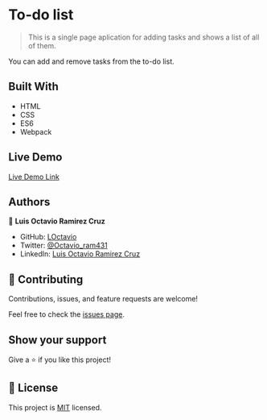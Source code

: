 # To-do list
> This is a single page aplication for adding tasks and shows a list of all of them.

You can add and remove tasks from the to-do list.

## Built With

- HTML
- CSS
- ES6
- Webpack

## Live Demo

[Live Demo Link](https://livedemo.com)

## Authors

👤 **Luis Octavio Ramirez Cruz**

- GitHub: [LOctavio](https://github.com/LOctavio)
- Twitter: [@Octavio_ram431](https://twitter.com/Octavio_ram431)
- LinkedIn: [Luis Octavio Ramirez Cruz](https://www.linkedin.com/in/luis-octavio-ramirez-cruz/)
## 🤝 Contributing

Contributions, issues, and feature requests are welcome!

Feel free to check the [issues page](https://github.com/LOctavio/to-do-list/issues).

## Show your support

Give a ⭐️ if you like this project!

## 📝 License

This project is [MIT](./MIT.md) licensed.
